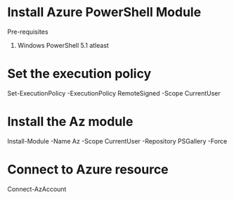 
# Install Azure PowerShell Module 

Pre-requisites 

1. Windows PowerShell 5.1 atleast

# Set the execution policy 

Set-ExecutionPolicy -ExecutionPolicy RemoteSigned -Scope CurrentUser

# Install the Az module 

Install-Module -Name Az -Scope CurrentUser -Repository PSGallery -Force

# Connect to Azure resource 

Connect-AzAccount

